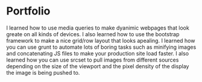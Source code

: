 # Portfolio
I learned how to use media queries to make dyanimic webpages that look greate on all kinds of devices. I also learned how to use the bootstrap framework to make a nice grid/row layout that looks apealing. I learned how you can use grunt to automate lots of boring tasks such as minifying images and concatenating JS files to make your production site load faster. I also learned how you can use srcset to pull images from different sources depending on the size of the viewport and the pixel density of the display the image is being pushed to.
